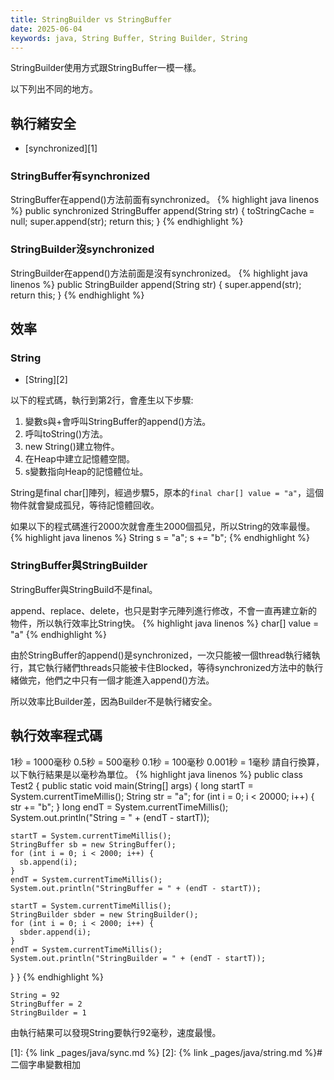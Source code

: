 ```yaml
---
title: StringBuilder vs StringBuffer
date: 2025-06-04
keywords: java, String Buffer, String Builder, String
---
```

StringBuilder使用方式跟StringBuffer一模一樣。

以下列出不同的地方。

## 執行緒安全
- [synchronized][1]

### StringBuffer有synchronized
StringBuffer在append()方法前面有synchronized。
{% highlight java linenos %}
public synchronized StringBuffer append(String str) {
    toStringCache = null;
    super.append(str);
    return this;
}
{% endhighlight %}

### StringBuilder沒synchronized
StringBuilder在append()方法前面是沒有synchronized。
{% highlight java linenos %}
public StringBuilder append(String str) {
    super.append(str);
    return this;
}
{% endhighlight %}

## 效率
### String
- [String][2]

以下的程式碼，執行到第2行，會產生以下步驟:
1. 變數s與\+會呼叫StringBuffer的append()方法。
2. 呼叫toString()方法。
3. new String()建立物件。
4. 在Heap中建立記憶體空間。
5. s變數指向Heap的記憶體位址。

String是final char[]陣列，經過步驟5，原本的`final char[] value = "a"`，這個物件就會變成孤兒，等待記憶體回收。

如果以下的程式碼進行2000次就會產生2000個孤兒，所以String的效率最慢。
{% highlight java linenos %}
String s = "a";
s += "b";
{% endhighlight %}

### StringBuffer與StringBuilder
StringBuffer與StringBuild不是final。

append、replace、delete，也只是對字元陣列進行修改，不會一直再建立新的物件，所以執行效率比String快。
{% highlight java linenos %}
char[] value = "a"
{% endhighlight %}

由於StringBuffer的append()是synchronized，一次只能被一個thread執行緒執行，其它執行緒們threads只能被卡住Blocked，等待synchronized方法中的執行緒做完，他們之中只有一個才能進入append()方法。

所以效率比Builder差，因為Builder不是執行緒安全。

## 執行效率程式碼
1秒 = 1000毫秒 0.5秒 = 500毫秒 0.1秒 = 100毫秒 0.001秒 = 1毫秒
請自行換算，以下執行結果是以毫秒為單位。
{% highlight java linenos %}
public class Test2 {
  public static void main(String[] args) {
    long startT = System.currentTimeMillis();
    String str = "a";
    for (int i = 0; i < 20000; i++) {
      str += "b";
    }
    long endT = System.currentTimeMillis();
    System.out.println("String = " + (endT - startT));

    startT = System.currentTimeMillis();
    StringBuffer sb = new StringBuffer();
    for (int i = 0; i < 2000; i++) {
      sb.append(i);
    }
    endT = System.currentTimeMillis();
    System.out.println("StringBuffer = " + (endT - startT));

    startT = System.currentTimeMillis();
    StringBuilder sbder = new StringBuilder();
    for (int i = 0; i < 2000; i++) {
      sbder.append(i);
    }
    endT = System.currentTimeMillis();
    System.out.println("StringBuilder = " + (endT - startT));
  }
}
{% endhighlight %}
```
String = 92
StringBuffer = 2
StringBuilder = 1
```

由執行結果可以發現String要執行92毫秒，速度最慢。


[1]: {% link _pages/java/sync.md %}
[2]: {% link _pages/java/string.md %}#二個字串變數相加